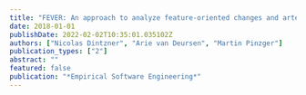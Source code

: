 ```yaml
---
title: "FEVER: An approach to analyze feature-oriented changes and artefact co-evolution in highly configurable systems"
date: 2018-01-01
publishDate: 2022-02-02T10:35:01.035102Z
authors: ["Nicolas Dintzner", "Arie van Deursen", "Martin Pinzger"]
publication_types: ["2"]
abstract: ""
featured: false
publication: "*Empirical Software Engineering*"
---
```



